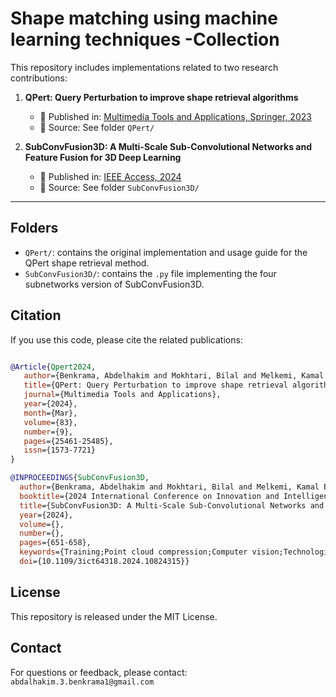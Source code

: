 
# Shape matching using machine learning techniques -Collection

This repository includes implementations related to two research contributions:

1. **QPert: Query Perturbation to improve shape retrieval algorithms**
   - 📄 Published in: [Multimedia Tools and Applications, Springer, 2023](https://link.springer.com/article/10.1007/s11042-023-16376-9)
   - 📂 Source: See folder `QPert/`

2. **SubConvFusion3D: A Multi-Scale Sub-Convolutional Networks and Feature Fusion for 3D Deep Learning**
   - 📄 Published in: [IEEE Access, 2024](https://ieeexplore.ieee.org/abstract/document/10824315/)
   - 📂 Source: See folder `SubConvFusion3D/`

---

## Folders

- `QPert/`: contains the original implementation and usage guide for the QPert shape retrieval method.
- `SubConvFusion3D/`: contains the `.py` file implementing the four subnetworks version of SubConvFusion3D.

## Citation

If you use this code, please cite the related publications:

```bibtex

@Article{Qpert2024,
   author={Benkrama, Abdelhakim and Mokhtari, Bilal and Melkemi, Kamal Eddine and Foufou, Sebti and Michelucci, Dominique, and Omar Boudraa},
   title={QPert: Query Perturbation to improve shape retrieval algorithms},
   journal={Multimedia Tools and Applications},
   year={2024},
   month={Mar},
   volume={83},
   number={9},
   pages={25461-25485},
   issn={1573-7721}
}

@INPROCEEDINGS{SubConvFusion3D,
  author={Benkrama, Abdelhakim and Mokhtari, Bilal and Melkemi, Kamal Eddine and Foufou, Sebti and Michelucci, Dominique},
  booktitle={2024 International Conference on Innovation and Intelligence for Informatics, Computing, and Technologies (3ICT)}, 
  title={SubConvFusion3D: A Multi-Scale Sub-Convolutional Networks and Feature Fusion for 3D Deep Learning}, 
  year={2024},
  volume={},
  number={},
  pages={651-658},
  keywords={Training;Point cloud compression;Computer vision;Technological innovation;Three-dimensional displays;Redundancy;Merging;Feature extraction;Vectors;Informatics;Computer vision and graphics;3D point cloud;feature extraction and fusion;sub-convolution networks},
  doi={10.1109/3ict64318.2024.10824315}}

```

## License

This repository is released under the MIT License.

## Contact

For questions or feedback, please contact: `abdalhakim.3.benkrama1@gmail.com
`
